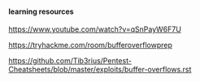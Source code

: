#### learning resources

https://www.youtube.com/watch?v=qSnPayW6F7U

https://tryhackme.com/room/bufferoverflowprep

https://github.com/Tib3rius/Pentest-Cheatsheets/blob/master/exploits/buffer-overflows.rst
